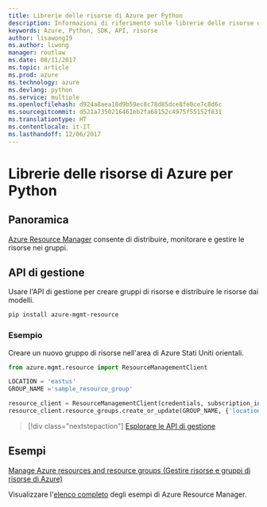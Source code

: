 ```yaml
---
title: Librerie delle risorse di Azure per Python
description: Informazioni di riferimento sulle librerie delle risorse di Azure per Python
keywords: Azure, Python, SDK, API, risorse
author: lisawong19
ms.author: liwong
manager: routlaw
ms.date: 08/11/2017
ms.topic: article
ms.prod: azure
ms.technology: azure
ms.devlang: python
ms.service: multiple
ms.openlocfilehash: d924a8aea18d9b59ec8c78d85dce8fe0ce7c8d6c
ms.sourcegitcommit: d521a7350216461eb2fa68152c4975f55152f831
ms.translationtype: HT
ms.contentlocale: it-IT
ms.lasthandoff: 12/06/2017
---
```

# <a name="azure-resources-libraries-for-python"></a>Librerie delle risorse di Azure per Python

## <a name="overview"></a>Panoramica 
[Azure Resource Manager](https://docs.microsoft.com/en-us/azure/azure-resource-manager/resource-group-overview) consente di distribuire, monitorare e gestire le risorse nei gruppi.

## <a name="management-api"></a>API di gestione
Usare l'API di gestione per creare gruppi di risorse e distribuire le risorse dai modelli.

```bash
pip install azure-mgmt-resource
```
### <a name="example"></a>Esempio 
Creare un nuovo gruppo di risorse nell'area di Azure Stati Uniti orientali.

```python
from azure.mgmt.resource import ResourceManagementClient

LOCATION = 'eastus'
GROUP_NAME ='sample_resource_group'

resource_client = ResourceManagementClient(credentials, subscription_id)
resource_client.resource_groups.create_or_update(GROUP_NAME, {'location': LOCATION})
```

> [!div class="nextstepaction"]
> [Esplorare le API di gestione](/python/api/overview/azure/azure.mgmt.resource)

## <a name="samples"></a>Esempi
[Manage Azure resources and resource groups (Gestire risorse e gruppi di risorse di Azure)](https://github.com/Azure-Samples/resource-manager-python-resources-and-groups)

Visualizzare l'[elenco completo](https://azure.microsoft.com/resources/samples/?platform=python&term=resource) degli esempi di Azure Resource Manager.

